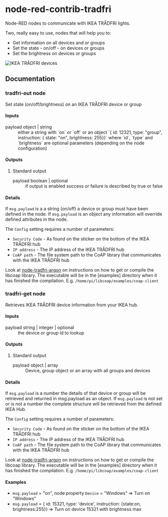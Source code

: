 # node-red-contrib-tradfri
Node-RED nodes to communicate with IKEA TRÅDFRI lights.

Two, really easy to use, nodes that will help you to:
 - Get information on all devices and or groups
 - Set the state - on/off - on devices or groups
 - Set the brightness on devices or groups

![IKEA TRÅDFRI devices](https://cloud.githubusercontent.com/assets/2181965/26756721/7c3cddac-48a9-11e7-83fb-701d3c111e4b.jpg)

## Documentation

### tradfri-out node
Set state (on/off/brightness) on an IKEA TRÅDFRI device or group

#### Inputs

<dl class="message-properties">

<dt>payload <span class="property-type">object | string</span></dt>

<dd>either a string with `on` or `off` or an object `{ id: 12321, type: "group", instruction: { state: "on", brightness: 255}}` where `id`, `type` and `brightness` are optional parameters (depending on the node configuration)</dd>

</dl>

#### Outputs

1.  Standard output

    <dl class="message-properties">

    <dt>payload <span class="property-type">boolean | optional</span></dt>

    <dd>if output is enabled success or failure is described by true or false</dd>

    </dl>

#### Details

If `msg.payload` is a a string (on/off) a device or group must have been defined in the node. If `msg.payload` is an object any information will override defined attributes in the node.

The `Config` setting requires a number of parameters:

*   `Security Code` - As found on the sticker on the bottom of the IKEA TRÅDFRI hub
*   `IP address` - The IP address of the IKEA TRÅDFRI hub
*   `CoAP path` - The file system path to the CoAP library that communicates with the IKEA TRÅDFRI hub

Look at [node-tradfri-argon](https://github.com/nidayand/node-tradfri-argon) on instructions on how to get or compile the libcoap library. The executable will be in the [examples] directory when it has finished the compilation. E.g. `/home/pi/libcoap/examples/coap-client`

### tradfri-get node
Retrieves IKEA TRÅDFRI device information from your IKEA hub.

#### Inputs

<dl class="message-properties">

<dt>payload <span class="property-type">string | integer | optional</span></dt>

<dd>the device or group id to lookup</dd>

</dl>

#### Outputs

1.  Standard output

    <dl class="message-properties">

    <dt>payload <span class="property-type">object | array</span></dt>

    <dd>Device, group object or an array with all groups and devices</dd>

    </dl>

#### Details

If `msg.payload` is a number the details of that device or group will be retrieved and returned in msg.payload as an object. If `msg.payload` is not set or is not a number the complete structure will be retrieved from the defined IKEA Hub.

The `Config` setting requires a number of parameters:

*   `Security Code` - As found on the sticker on the bottom of the IKEA TRÅDFRI hub
*   `IP address` - The IP address of the IKEA TRÅDFRI hub
*   `CoAP path` - The file system path to the CoAP library that communicates with the IKEA TRÅDFRI hub

Look at [node-tradfri-argon](https://github.com/nidayand/node-tradfri-argon) on instructions on how to get or compile the libcoap library. The executable will be in the [examples] directory when it has finished the compilation. E.g. `/home/pi/libcoap/examples/coap-client`

#### Examples

*   `msg.payload` = "on", node property `Device` = "Windows" => Turn on "Windows"
*   `msg.payload` = { id: 15321, type: 'device', instruction: {state:on, brightness:255}} => Turn on device 15321 with brightness max
